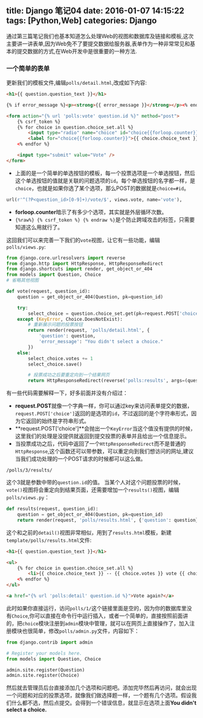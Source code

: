title: Django 笔记04
date: 2016-01-07 14:15:22
tags: [Python,Web]
categories: Django
---
通过第三篇笔记我们也基本知道怎么处理Web的视图和数据库及链接和模板,这次主要讲一讲表单,因为Web免不了要提交数据给服务器,表单作为一种非常常见和基本的提交数据的方式,在Web开发中是很重要的一种方法.

### 一个简单的表单
更新我们的模板文件,编辑`polls/detail.html`,改成如下内容:
```html
<h1>{{ question.question_text }}</h1>

{% if error_message %}<p><strong>{{ error_message }}</strong></p><% endif %}

<form action="{% url 'polls:vote' question.id %}" method="post">
    {% csrf_token %}
    {% for choice in question.choice_set.all %}
        <input type="radio" name="choice" id="choice{{forloop.counter}}" value="{{ choice.id}}"/>
        <label for="choice{{forloop.counter}}">{{ choice.choice_text }}</label><br/>
    <% endfor %}

    <input type="submit" value="Vote" />
</form>
```
* 上面的是一个简单的单选按钮的模板，每一个投票选项是一个单选按钮，然后这个单选按钮的值就是关联的问题选项的`id`。每个单选按钮的名字都一样，是`choice`，也就是如果你选了某个选项，那么POST的数据就是`choice=#id`。
```python
url(r'^(?P<question_id>[0-9]+)/vote/$', views.vote, name='vote'),
```

* **forloop.counter**暗示了有多少个选项，其实就是外层循环次数。
* `{%raw%} {% csrf_token %} {% endraw %}`是个防止跨域攻击的标签，只需要知道这么用就行了。

这回我们可以来完善一下我们的`vote`视图，让它有一些功能，编辑`polls/views.py`:
```python
from django.core.urlresolvers import reverse
from django.http import HttpResponse, HttpResponseRedirect
from django.shortcuts import render, get_object_or_404
from models import Question, Choice
# 省略其他视图

def vote(request, question_id):
    question = get_object_or_404(Question, pk=question_id)

    try:
        select_choice = question.choice_set.get(pk=request.POST['choice'])
    except (KeyError, Choice.DoesNotExist):
        # 重新展示问题的投票按钮
        return render(request, 'polls/detail.html', {
            'question': question,
            'error_message': "You didn't select a choice."
        })
    else:
        select_choice.votes += 1
        select_choice.save()

        # 投票成功之后要重定向到一个结果网页
        return HttpResponseRedirect(reverse('polls:results', args=(question.id,)))

```
有一些代码需要解释一下，好多前面并没有介绍过：
* **request.POST**就像一个字典一样，你可以通过key来访问表单提交的数据，`request.POST['choice']`返回的是选项的`id`，不过返回的是个字符串形式，因为它返回的始终是字符串形式。
* **request.POST['choice']**会抛出一个`KeyError`当这个值没有提供的时候，这里我们的处理是没提供就返回到提交投票的表单并且给出一个信息提示。
* 当投票成功之后，代码中返回了一个`HttpResponseRedirect`而不是普通的`HttpResponse`,这个函数还可以带参数，可以重定向到我们想访问的网址,建议当我们成功处理的一个POST请求的时候都可以这么做。
```
/polls/3/results/
```
这个3就是参数中带的`question.id`的值。
当某个人对这个问题投票的时候，`vote()`视图将会重定向到结果页面，还需要增加一个`results()`视图，编辑`polls/views.py`：
```python
def results(request, question_id):
    question = get_object_or_404(Question, pk=question_id)
    return render(request, 'polls/results.html', {'question': question})
```
这个和之前的`detail()`视图非常相似，用到了`results.html`模板，新建`template/polls/results.html`文件:
```html
<h1>{{ question.question_text }}</h1>

<ul>
    {% for choice in question.choice_set.all %}
        <li>{{ choice.choice_text }} -- {{ choice.votes }} vote {{ choice.votes | pluralize }}</li>
    <% endfor %}
</ul>

<a href="{% url 'polls:detail' question.id %}">Vote again?</a>
```
此时如果你直接运行，访问`polls/1/`这个链接里面是空的，因为你的数据库里没有`Choice`,你可以直接在命令行中运行插入，或者一个简单的，直接按照前面讲的，把`choice`模块注册到`admin`模块中管理，就可以在网页上直接操作了，加入注册模块也很简单，修改`polls/admin.py`文件，内容如下：
```python
from django.contrib import admin

# Register your models here.
from models import Question, Choice

admin.site.register(Question)
admin.site.register(Choice)
```
然后就去管理员后台直接添加几个选项和问题吧。添加完毕然后再访问，就会出现一个问题和对应的投票选项，就像我们做选择题一样，一个题有几个选项。假设我们什么都不选，然后点提交。会得到一个错误信息，就显示在选项上面**You didn't select a choice.**
